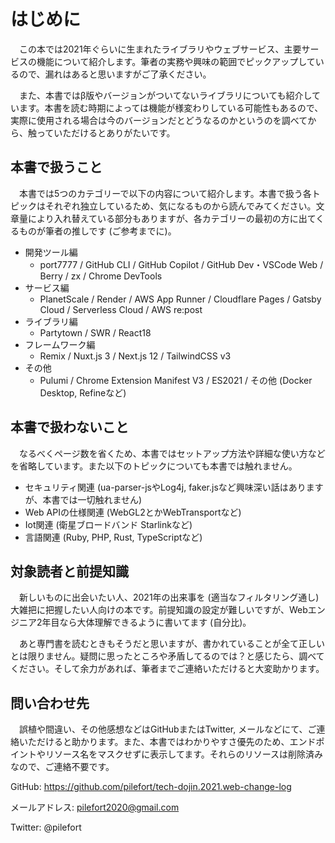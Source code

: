# はじめに

　この本では2021年ぐらいに生まれたライブラリやウェブサービス、主要サービスの機能について紹介します。筆者の実務や興味の範囲でピックアップしているので、漏れはあると思いますがご了承ください。

　また、本書ではβ版やバージョンがついてないライブラリについても紹介しています。本書を読む時期によっては機能が様変わりしている可能性もあるので、実際に使用される場合は今のバージョンだとどうなるのかというのを調べてから、触っていただけるとありがたいです。

## 本書で扱うこと

　本書では5つのカテゴリーで以下の内容について紹介します。本書で扱う各トピックはそれぞれ独立しているため、気になるものから読んでみてください。文章量により入れ替えている部分もありますが、各カテゴリーの最初の方に出てくるものが筆者の推しです (ご参考までに)。

- 開発ツール編
  - port7777 / GitHub CLI / GitHub Copilot  / GitHub Dev・VSCode Web / Berry / zx / Chrome DevTools
- サービス編
  - PlanetScale  / Render / AWS App Runner / Cloudflare Pages / Gatsby Cloud / Serverless Cloud / AWS re:post
- ライブラリ編
  - Partytown / SWR  / React18
- フレームワーク編
  - Remix / Nuxt.js 3 / Next.js 12 / TailwindCSS v3
- その他
  - Pulumi / Chrome Extension Manifest V3 / ES2021 / その他 (Docker Desktop, Refineなど)

## 本書で扱わないこと

　なるべくページ数を省くため、本書ではセットアップ方法や詳細な使い方などを省略しています。また以下のトピックについても本書では触れません。

- セキュリティ関連 (ua-parser-jsやLog4j, faker.jsなど興味深い話はありますが、本書では一切触れません)
- Web APIの仕様関連 (WebGL2とかWebTransportなど)
- Iot関連 (衛星ブロードバンド Starlinkなど)
- 言語関連 (Ruby, PHP, Rust, TypeScriptなど)



## 対象読者と前提知識

　新しいものに出会いたい人、2021年の出来事を (適当なフィルタリング通し) 大雑把に把握したい人向けの本です。前提知識の設定が難しいですが、Webエンジニア2年目なら大体理解できるように書いてます (自分比)。

　あと専門書を読むときもそうだと思いますが、書かれていることが全て正しいとは限りません。疑問に思ったところや矛盾してるのでは？と感じたら、調べてください。そして余力があれば、筆者までご連絡いただけると大変助かります。

## 問い合わせ先

　誤植や間違い、その他感想などはGitHubまたはTwitter, メールなどにて、ご連絡いただけると助かります。また、本書ではわかりやすさ優先のため、エンドポイントやリソース名をマスクせずに表示してます。それらのリソースは削除済みなので、ご連絡不要です。

GitHub: https://github.com/pilefort/tech-dojin.2021.web-change-log

メールアドレス: pilefort2020@gmail.com

Twitter: @pilefort
